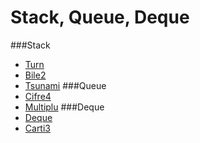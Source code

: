 # Stack, Queue, Deque

###Stack
- [Turn](http://varena.ro/problema/turn)
- [Bile2](http://varena.ro/problema/bile2)
- [Tsunami](http://www.infoarena.ro/problema/tsunami)
###Queue
- [Cifre4](http://www.infoarena.ro/problema/cifre4)
- [Multiplu](http://www.infoarena.ro/problema/multiplu)
###Deque
- [Deque](http://www.infoarena.ro/problema/deque)
- [Carti3](http://www.infoarena.ro/problema/carti3)
